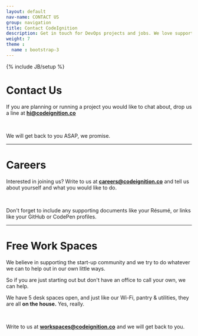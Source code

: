 ```yaml
---
layout: default
nav-name: CONTACT US
group: navigation
title: Contact CodeIgnition
description: Get in touch for DevOps projects and jobs. We love supporting the start-up community and offer free work-spaces for entrepreneurs & start-ups.
weight: 7
theme :
  name : bootstrap-3
---
```

{% include JB/setup %}

<h1>Contact Us</h1>
<div class="content-block">
  <div class="text">
    <p>If you are planning or running a project you would like to chat about, drop us a line at <b><a href="mailto:hi@codeignition.co">hi@codeignition.co</a></b></p>
    <br/>
    <p>We will get back to you ASAP, we promise.</p>
  </div>
</div>
<hr/>
<h1 class="purple">Careers</h1>
<div class="content-block">
  <p class="text">
    <p>Interested in joining us? Write to us at <b><a href="mailto:careers@codeignition.co">careers@codeignition.co</a></b>
    and tell us about yourself and what you would like to do.</p>
    <br/>
    <p>Don't forget to include any supporting documents like your Résumé, or links like your GitHub or CodePen profiles.</p>
  </p>
</div>
<hr/>
<h1 class="purple">Free Work Spaces</h1>
<div class="content-block">
  <p class="text">
    <p>We believe in supporting the start-up community and we try to do whatever we can to help out in our own little ways.<p>
    <p>So if you are just starting out but don't have an office to call your own, we can help.</p>
    <p>We have 5 desk spaces open, and just like our Wi-Fi, pantry & utilities, they are all <b>on the house.</b> Yes, really.</p>
    <br/>
    <p>Write to us at <b><a href="mailto:workspaces@codeignition.co">workspaces@codeignition.co</a></b> and we will get back to you.</p>
    <br/>
  </p>
</div>
